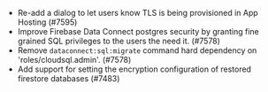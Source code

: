 - Re-add a dialog to let users know TLS is being provisioned in App Hosting (#7595)
- Improve Firebase Data Connect postgres security by granting fine grained SQL privileges to the users the need it. (#7578)
- Remove `dataconnect:sql:migrate` command hard dependency on 'roles/cloudsql.admin'. (#7578)
- Add support for setting the encryption configuration of restored firestore databases (#7483)
